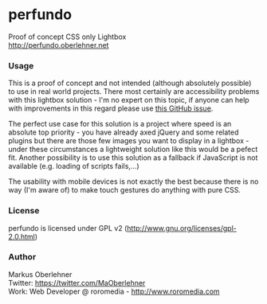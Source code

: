 # perfundo
Proof of concept CSS only Lightbox  
http://perfundo.oberlehner.net

### Usage
This is a proof of concept and not intended (although absolutely possible) to use in real world projects. There most certainly are accessibility problems with this lightbox solution - I'm no expert on this topic, if anyone can help with improvements in this regard please use [this GitHub issue](https://github.com/maoberlehner/perfundo/issues/10).

The perfect use case for this solution is a project where speed is an absolute top priority - you have already axed jQuery and some related plugins but there are those few images you want to display in a lightbox - under these circumstances a lightweight solution like this would be a pefect fit. Another possibility is to use this solution as a fallback if JavaScript is not available (e.g. loading of scripts fails,...)

The usability with mobile devices is not exactly the best because there is no way (I'm aware of) to make touch gestures do anything with pure CSS.

### License
perfundo is licensed under GPL v2 (http://www.gnu.org/licenses/gpl-2.0.html)

### Author
Markus Oberlehner  
Twitter: https://twitter.com/MaOberlehner  
Work: Web Developer @ roromedia - http://www.roromedia.com